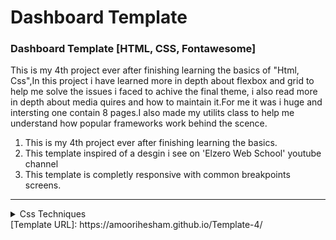 # Dashboard Template
### Dashboard Template [HTML, CSS, Fontawesome] 

This is my 4th project ever after finishing learning the basics of "Html, Css",In this project i have learned more in depth about flexbox and grid to help me solve the issues i faced to achive the final theme, i also read more in depth about media quires and how to maintain it.For me it was i huge and intersting one contain 8 pages.I also made my utilits class to help me understand how popular frameworks work behind the scence.

1. This is my 4th project ever after finishing learning the basics.
2. This template inspired of a desgin i see on 'Elzero Web School' youtube channel
3. This template is completly responsive with common breakpoints screens.

****


<details>

<summary>Css Techniques</summary>

### Css Techniques
* Variables
* felxbox
* grid
* media query
* animation
* position
* psudo-elements

</details>
[Template URL]: https://amoorihesham.github.io/Template-4/
